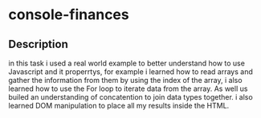 # console-finances
 
## Description

in this task i used a real world example to better understand how to use Javascript and it properrtys, for example i learned how to read arrays and gather the information from them by using the index of the array, i also learned how to use the For loop to iterate data from the array. As well us builed an understanding of concatention to join data types together. i also learned DOM manipulation to place all my results inside the HTML.